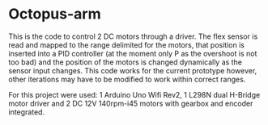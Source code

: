 # Octopus-arm

This is the code to control 2 DC motors through a driver. The flex sensor is read and mapped to the range delimited for the motors, that position is inserted into a PID controller (at the moment only P as the overshoot is not too bad) and the position of the motors is changed dynamically as the sensor input changes.
This code works for the current prototype however, other iterations may have to be modified to work within correct ranges.


For this project were used: 1 Arduino Uno Wifi Rev2, 1 L298N dual H-Bridge motor driver and 2 DC 12V 140rpm-i45 motors with gearbox and encoder integrated.
